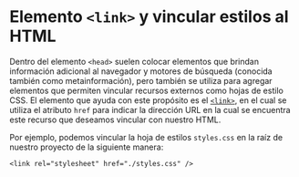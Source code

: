 # Elemento `<link>` y vincular estilos al HTML

Dentro del elemento `<head>` suelen colocar elementos que brindan información adicional al navegador y motores de búsqueda (conocida también como metainformación), pero también se utiliza para agregar elementos que permiten vincular recursos externos como hojas de estilo CSS. El elemento que ayuda con este propósito es el [`<link>`][1], en el cual se utiliza el atributo `href` para indicar la dirección URL en la cual se encuentra este recurso que deseamos vincular con nuestro HTML.

Por ejemplo, podemos vincular la hoja de estilos `styles.css` en la raíz de nuestro proyecto de la siguiente manera:

>

    <link rel="stylesheet" href="./styles.css" />

[1]: https://developer.mozilla.org/es/docs/Web/HTML/Element/link
